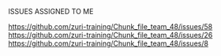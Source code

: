 ISSUES ASSIGNED TO ME

https://github.com/zuri-training/Chunk_file_team_48/issues/58
https://github.com/zuri-training/Chunk_file_team_48/issues/26
https://github.com/zuri-training/Chunk_file_team_48/issues/8
